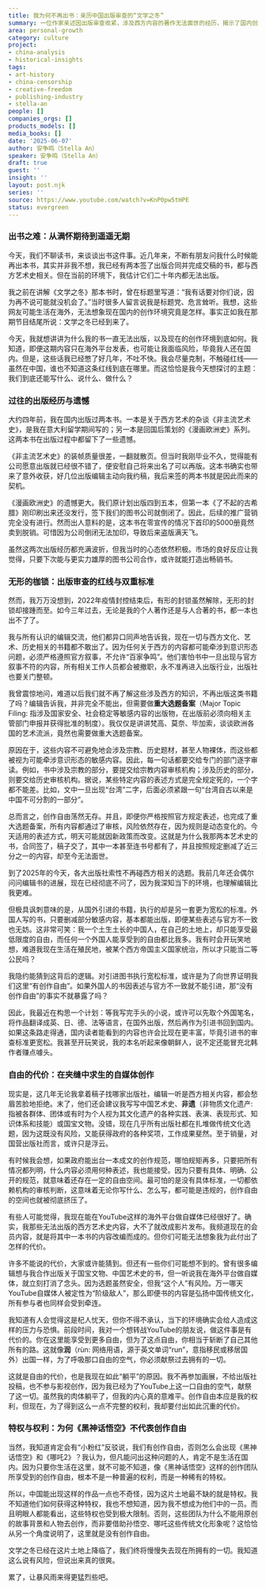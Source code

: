 ```yaml
---
title: 我为何不再出书：亲历中国出版审查的“文学之冬”
summary: 一位作家亲述因出版审查收紧，涉及西方内容的著作无法面世的经历，揭示了国内创作者在“文学之冬”下面临的困境。
area: personal-growth
category: culture
project:
- china-analysis
- historical-insights
tags:
- art-history
- china-censorship
- creative-freedom
- publishing-industry
- stella-an
people: []
companies_orgs: []
products_models: []
media_books: []
date: '2025-06-07'
author: 安争鸣（Stella An）
speaker: 安争鸣（Stella An）
draft: true
guest: ''
insight: ''
layout: post.njk
series: ''
source: https://www.youtube.com/watch?v=KnP0pw5tHPE
status: evergreen
---
```

### 出书之难：从满怀期待到遥遥无期

今天，我们不聊读书，来谈谈出书这件事。近几年来，不断有朋友问我什么时候能再出本书，其实并非我不想，我已经有两本签了出版合同并完成交稿的书，都与西方艺术史相关。但在当前的环境下，我估计它们二十年内都无法出版。

我之前在讲解《文学之冬》那本书时，曾在标题里写道：“我有话要对你们说，因为再不说可能就没机会了。”当时很多人留言说我是标题党、危言耸听。我想，这些网友可能生活在海外，无法想象现在国内的创作环境究竟是怎样。事实正如我在那期节目结尾所说：文学之冬已经到来了。

今天，我就想讲讲为什么我的书一直无法出版，以及现在的创作环境到底如何。我知道，即便这期内容只在海外平台发表，也可能让我面临风险，毕竟我人还在国内。但是，这些话我已经憋了好几年，不吐不快。我会尽量克制，不触碰红线——虽然在中国，谁也不知道这条红线到底在哪里。而这恰恰是我今天想探讨的主题：我们到底还能写什么、说什么、做什么？

### 过往的出版经历与遗憾

大约四年前，我在国内出版过两本书。一本是关于西方艺术的杂谈《非主流艺术史》，是我在意大利留学期间写的；另一本是回国后策划的《漫画欧洲史》系列。这两本书在出版过程中都留下了一些遗憾。

《非主流艺术史》的装帧质量很差，一翻就散页。但当时我刚毕业不久，觉得能有公司愿意出版就已经很不错了，便安慰自己将来出名了可以再版。这本书确实也带来了意外收获，好几位出版编辑主动向我约稿，我后来签的两本书就是因此而来的契机。

《漫画欧洲史》的遗憾更大。我们原计划出版四到五本，但第一本《了不起的古希腊》刚印刷出来还没发行，签下我们的图书公司就倒闭了。因此，后续的推广营销完全没有进行。然而出人意料的是，这本书在零宣传的情况下首印的5000册竟然卖到脱销。可惜因为公司倒闭无法加印，导致后来盗版满天飞。

虽然这两次出版经历都充满波折，但我当时的心态依然积极。市场的良好反应让我觉得，只要下次能与更实力雄厚的图书公司合作，或许就能打造出畅销书。

### 无形的枷锁：出版审查的红线与双重标准

然而，我万万没想到，2022年疫情封控结束后，有形的封锁虽然解除，无形的封锁却接踵而至。如今三年过去，无论是我的个人著作还是与人合著的书，都一本也出不了了。

我与所有认识的编辑交流，他们都异口同声地告诉我，现在一切与西方文化、艺术、历史相关的书籍都不敢出了。因为任何关于西方的内容都可能牵涉到意识形态问题，必须严格遵照官方叙事，不允许“百家争鸣”。他们害怕书中一旦出现与官方叙事不符的内容，所有相关工作人员都会被撤职，永不准再进入出版行业，出版社也要关门整顿。

我曾震惊地问，难道以后我们就不再了解这些涉及西方的知识，不再出版这类书籍了吗？编辑告诉我，并非完全不能出，但需要做**重大选题备案**（Major Topic Filing: 指涉及国家安全、社会稳定等敏感内容的出版物，在出版前必须向相关主管部门申报并获得批准的制度）。我仅仅是讲讲梵高、莫奈、毕加索，谈谈欧洲各国的艺术流派，竟然也需要做重大选题备案。

原因在于，这些内容不可避免地会涉及宗教、历史题材，甚至人物裸体，而这些都被视为可能牵涉意识形态的敏感内容。因此，每一句话都要交给专门的部门逐字审读。例如，书中涉及宗教的部分，要提交给宗教内容审核机构；涉及历史的部分，则要交给历史审核机构。据说，某些特定内容的表述方式是完全规定死的，一个字都不能差。比如，文中一旦出现“台湾”二字，后面必须紧跟一句“台湾自古以来是中国不可分割的一部分”。

总而言之，创作自由荡然无存。并且，即便你严格按照官方规定表述，也完成了重大选题备案，所有内容都通过了审核，风险依然存在，因为规则是动态变化的。今天适用的表述方式，明天可能就因新政策而改变。这就是为什么我那两本艺术史的书，合同签了，稿子交了，其中一本甚至连书号都有了，并且按照规定删减了近三分之一的内容，却至今无法面世。

到了2025年的今天，各大出版社索性不再碰西方相关的选题。我前几年还会偶尔问问编辑书的进展，现在已经彻底不问了，因为我深知当下的环境，也理解编辑比我更难。

但极具讽刺意味的是，从国外引进的书籍，执行的却是另一套更为宽松的标准。外国人写的书，只要删减部分敏感内容，基本都能出版，即便某些表述与官方不一致也无妨。这非常可笑：我一个土生土长的中国人，在自己的土地上，却只能享受最低限度的自由，而任何一个外国人能享受到的自由都比我多。我有时会开玩笑地想，难道我现在生活在殖民地，被某个西方帝国主义国家统治，所以才只能当二等公民吗？

我隐约能猜到这背后的逻辑。对引进图书执行宽松标准，或许是为了向世界证明我们这里“有创作自由”。如果外国人的书因表述与官方不一致就不能引进，那“没有创作自由”的事实不就暴露了吗？

因此，我最近在构思一个计划：等我写完手头的小说，或许可以先取个外国笔名，将作品翻译成英、日、德、法等语言，在国外出版，然后再作为引进书回到国内。如果这条路走得通，国内读者能看到的内容也许会比现在更丰富，毕竟引进书的审查标准更宽松。我甚至开玩笑说，我的本名听起来像朝鲜人，说不定还能冒充北韩作者赚点噱头。

### 自由的代价：在夹缝中求生的自媒体创作

现实是，这几年无论我拿着稿子找哪家出版社，编辑一听是西方相关内容，都会愁眉苦脸地拒绝。末了，他们还会建议我写写中国艺术史、**非遗**（非物质文化遗产: 指被各群体、团体或有时为个人视为其文化遗产的各种实践、表演、表现形式、知识体系和技能）或国宝文物。没错，现在几乎所有出版社都在扎堆做传统文化选题，因为这既没有风险，又能获得政府的各种奖项，工作成果斐然。至于销量，对国营出版社而言，或许只是浮云。

有时候我会想，如果政府能出台一本成文的创作规范，哪怕规矩再多，只要把所有情况都列明，什么内容必须用何种表述，我也能接受。因为只要有具体、明确、公开的规范，就意味着还存在一定的自由空间。最可怕的是没有具体标准，一切都依赖机构的审核判断，这意味着无论你写什么、怎么写，都可能是违规的，创作自由的空间也就被彻底挤压了。

有些人可能觉得，我现在能在YouTube这样的海外平台做自媒体已经很好了。确实，我那些无法出版的西方艺术史内容，大不了就改成影片发布。我频道现在的会员内容，就是将其中一本书的内容改编而成的。但你们可能无法想象我为此付出了怎样的代价。

许多不能说的代价，大家或许能猜到。但还有一些你们可能想不到的。曾有很多编辑想与我合作出版关于国宝文物、中国艺术史的书，但一听说我在海外平台做自媒体，就立刻打消了念头。因为选题虽然安全，但我“这个人”有风险。万一哪天YouTube自媒体人被定性为“阶级敌人”，那么即便书的内容是弘扬中国传统文化，所有参与者也同样会受到牵连。

我知道有人会觉得这是杞人忧天，但你不得不承认，当下的环境确实会给人造成这样的压力与恐惧。前段时间，我对一个想转战YouTube的朋友说，做这件事是有代价的。你在这里能享受到更多自由，但为了这点自由，你相当于斩断了自己其他所有的路。这就像**润**（rùn: 网络用语，源于英文单词“run”，意指移民或移居国外）出国一样，为了呼吸那口自由的空气，你必须献祭过去拥有的一切。

这就是自由的代价，也是我现在如此“躺平”的原因。我不再参加画展，不给出版社投稿，也不参与影视创作，因为我已经为了YouTube上这一口自由的空气，献祭了这一切。虽然我的肉体躺平了，但我的内心真的意难平。创作自由本应是我的权利，但现在，为了得到这么一点不完整的权利，我却要付出如此沉重的代价。

### 特权与权利：为何《黑神话悟空》不代表创作自由

当然，我知道肯定会有“小粉红”反驳说，我们有创作自由，否则怎么会出现《黑神话悟空》和《哪吒2》？我认为，但凡能问出这种问题的人，肯定不是生活在国内。因为只要你生活在这里，就不可能不知道，像《黑神话悟空》这样的创作团队所享受到的创作自由，根本不是一种普遍的权利，而是一种稀有的特权。

所以，中国能出现这样的作品一点也不奇怪，因为这片土地最不缺的就是特权。我不知道他们如何获得这种特权，我也不想知道，因为我不想成为他们中的一员。而且明眼人都能看出，这些特权也受到极大限制。否则，这些团队为什么不能用原创的故事背景和人物去创作，而非要借助孙悟空、哪吒这些传统文化形象呢？这恰恰从另一个角度说明了，这里就是没有创作自由。

文学之冬已经在这片土地上降临了，我们终将慢慢失去现在所拥有的一切。我知道这么说有风险，但说出来真的很爽。

累了，让暴风雨来得更猛烈些吧。